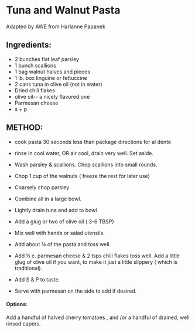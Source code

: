 # Tuna and Walnut Pasta

Adapted by AWE from Harlanne Papanek

## Ingredients:
- 2   bunches flat leaf parsley
- 1   bunch scallions
- 1   bag walnut halves and pieces 
- 1   lb. box linguine or fettuccine
- 2   cans tuna in olive oil (not in water)
- Dried chili flakes
- olive oil-- a nicely flavored one
- Parmesan cheese
- s + p

## METHOD:

- cook pasta 30 seconds less than package directions for al dente

- rinse in cool water, OR air cool, drain very well. Set aside. 

- Wash parsley & scallions. Chop scallions into small rounds.

- Chop 1 cup of the walnuts ( freeze the rest for later use) 

- Coarsely chop parsley 

- Combine all in a large bowl.

- Lightly drain tuna and add to bowl

- Add a glug or two of olive oil ( 3-6 TBSP)

- Mix well with hands or salad utensils.

- Add about ¾ of the pasta and toss well.

- Add ¼ c. parmesan cheese & 2 tsps chili flakes toss well. Add a little glug of olive oil if you want, to make it just a little slippery ( which is traditional).

- Add S & P to taste.

- Serve with parmesan on the side to add if desired. 

#### Options:  
Add a handful of halved cherry tomatoes , and /or a handful of drained, well rinsed capers.

